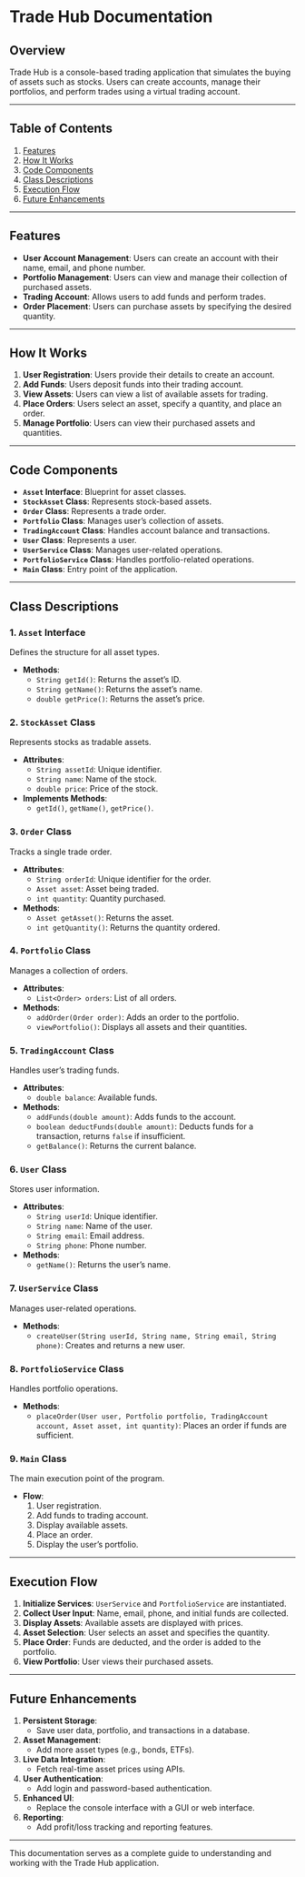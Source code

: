 # Trade Hub Documentation

## Overview
Trade Hub is a console-based trading application that simulates the buying of assets such as stocks. Users can create accounts, manage their portfolios, and perform trades using a virtual trading account.

---

## Table of Contents
1. [Features](#features)
2. [How It Works](#how-it-works)
3. [Code Components](#code-components)
4. [Class Descriptions](#class-descriptions)
5. [Execution Flow](#execution-flow)
6. [Future Enhancements](#future-enhancements)

---

## Features
- **User Account Management**: Users can create an account with their name, email, and phone number.
- **Portfolio Management**: Users can view and manage their collection of purchased assets.
- **Trading Account**: Allows users to add funds and perform trades.
- **Order Placement**: Users can purchase assets by specifying the desired quantity.

---

## How It Works
1. **User Registration**: Users provide their details to create an account.
2. **Add Funds**: Users deposit funds into their trading account.
3. **View Assets**: Users can view a list of available assets for trading.
4. **Place Orders**: Users select an asset, specify a quantity, and place an order.
5. **Manage Portfolio**: Users can view their purchased assets and quantities.

---

## Code Components
- **`Asset` Interface**: Blueprint for asset classes.
- **`StockAsset` Class**: Represents stock-based assets.
- **`Order` Class**: Represents a trade order.
- **`Portfolio` Class**: Manages user’s collection of assets.
- **`TradingAccount` Class**: Handles account balance and transactions.
- **`User` Class**: Represents a user.
- **`UserService` Class**: Manages user-related operations.
- **`PortfolioService` Class**: Handles portfolio-related operations.
- **`Main` Class**: Entry point of the application.

---

## Class Descriptions

### 1. `Asset` Interface
Defines the structure for all asset types.
- **Methods**:
  - `String getId()`: Returns the asset’s ID.
  - `String getName()`: Returns the asset’s name.
  - `double getPrice()`: Returns the asset’s price.

### 2. `StockAsset` Class
Represents stocks as tradable assets.
- **Attributes**:
  - `String assetId`: Unique identifier.
  - `String name`: Name of the stock.
  - `double price`: Price of the stock.
- **Implements Methods**:
  - `getId()`, `getName()`, `getPrice()`.

### 3. `Order` Class
Tracks a single trade order.
- **Attributes**:
  - `String orderId`: Unique identifier for the order.
  - `Asset asset`: Asset being traded.
  - `int quantity`: Quantity purchased.
- **Methods**:
  - `Asset getAsset()`: Returns the asset.
  - `int getQuantity()`: Returns the quantity ordered.

### 4. `Portfolio` Class
Manages a collection of orders.
- **Attributes**:
  - `List<Order> orders`: List of all orders.
- **Methods**:
  - `addOrder(Order order)`: Adds an order to the portfolio.
  - `viewPortfolio()`: Displays all assets and their quantities.

### 5. `TradingAccount` Class
Handles user’s trading funds.
- **Attributes**:
  - `double balance`: Available funds.
- **Methods**:
  - `addFunds(double amount)`: Adds funds to the account.
  - `boolean deductFunds(double amount)`: Deducts funds for a transaction, returns `false` if insufficient.
  - `getBalance()`: Returns the current balance.

### 6. `User` Class
Stores user information.
- **Attributes**:
  - `String userId`: Unique identifier.
  - `String name`: Name of the user.
  - `String email`: Email address.
  - `String phone`: Phone number.
- **Methods**:
  - `getName()`: Returns the user’s name.

### 7. `UserService` Class
Manages user-related operations.
- **Methods**:
  - `createUser(String userId, String name, String email, String phone)`: Creates and returns a new user.

### 8. `PortfolioService` Class
Handles portfolio operations.
- **Methods**:
  - `placeOrder(User user, Portfolio portfolio, TradingAccount account, Asset asset, int quantity)`: Places an order if funds are sufficient.

### 9. `Main` Class
The main execution point of the program.
- **Flow**:
  1. User registration.
  2. Add funds to trading account.
  3. Display available assets.
  4. Place an order.
  5. Display the user’s portfolio.

---

## Execution Flow
1. **Initialize Services**: `UserService` and `PortfolioService` are instantiated.
2. **Collect User Input**: Name, email, phone, and initial funds are collected.
3. **Display Assets**: Available assets are displayed with prices.
4. **Asset Selection**: User selects an asset and specifies the quantity.
5. **Place Order**: Funds are deducted, and the order is added to the portfolio.
6. **View Portfolio**: User views their purchased assets.

---

## Future Enhancements
1. **Persistent Storage**:
   - Save user data, portfolio, and transactions in a database.
2. **Asset Management**:
   - Add more asset types (e.g., bonds, ETFs).
3. **Live Data Integration**:
   - Fetch real-time asset prices using APIs.
4. **User Authentication**:
   - Add login and password-based authentication.
5. **Enhanced UI**:
   - Replace the console interface with a GUI or web interface.
6. **Reporting**:
   - Add profit/loss tracking and reporting features.

---

This documentation serves as a complete guide to understanding and working with the Trade Hub application.


